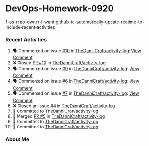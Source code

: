 # DevOps-Homework-0920
1-as-repo-owner-i-want-github-to-automatically-update-readme-to-include-recent-activities

### Recent Activities
<!--START_SECTION:activity-->
1. 🗣 Commented on issue [#10](https://github.com/TheDanniCraft/activity-log/issues/10) in [TheDanniCraft/activity-log](https://github.com/TheDanniCraft/activity-log): [View Comment](https://github.com/TheDanniCraft/activity-log/issues/10#issuecomment-2408719528)
2. ❌ Closed [PR #10](https://github.com/TheDanniCraft/activity-log/pull/10) in [TheDanniCraft/activity-log](https://github.com/TheDanniCraft/activity-log)
3. 🗣 Commented on issue [#9](https://github.com/TheDanniCraft/activity-log/issues/9) in [TheDanniCraft/activity-log](https://github.com/TheDanniCraft/activity-log): [View Comment](https://github.com/TheDanniCraft/activity-log/issues/9#issuecomment-2408718477)
4. 🗣 Commented on issue [#6](https://github.com/TheDanniCraft/activity-log/issues/6) in [TheDanniCraft/activity-log](https://github.com/TheDanniCraft/activity-log): [View Comment](https://github.com/TheDanniCraft/activity-log/issues/6#issuecomment-2408715182)
5. 🗣 Commented on issue [#7](https://github.com/TheDanniCraft/activity-log/issues/7) in [TheDanniCraft/activity-log](https://github.com/TheDanniCraft/activity-log): [View Comment](https://github.com/TheDanniCraft/activity-log/issues/7#issuecomment-2408710514)
6. ❌ Closed an issue [#4](https://github.com/TheDanniCraft/activity-log/issues/4) in [TheDanniCraft/activity-log](https://github.com/TheDanniCraft/activity-log)
7. 📝 Committed to [TheDanniCraft/activity-log](https://github.com/TheDanniCraft/activity-log/commit/13fe25b1695c655da2cbc03c2ac889b07534e9fa)
8. 🔀 Merged [PR #5](https://github.com/TheDanniCraft/activity-log/pull/5) in [TheDanniCraft/activity-log](https://github.com/TheDanniCraft/activity-log)
9. 📝 Committed to [TheDanniCraft/activity-log](https://github.com/TheDanniCraft/activity-log/commit/ae62d7baa9d8458b7b06f10cd6c30c8ee4112763)
10. 📝 Committed to [TheDanniCraft/activity-log](https://github.com/TheDanniCraft/activity-log/commit/f8d13fb3a23046f41b8bcadc74210ff05032dcbf)
<!--END_SECTION:activity-->

### About Me 
<!-- MYLINKS:START-->
<!-- MYLINKS:END -->
